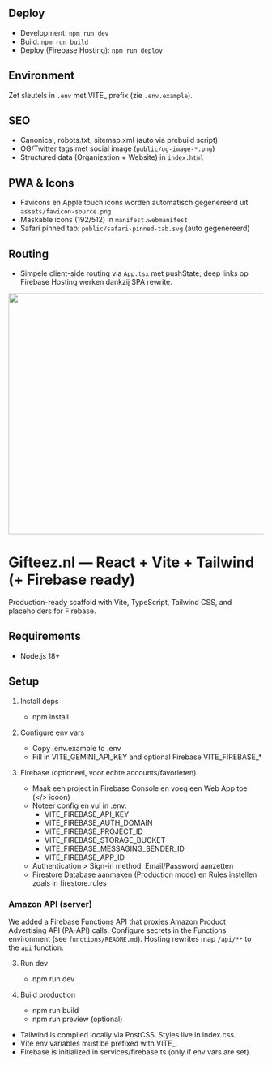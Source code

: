 ## Deploy
- Development: `npm run dev`
- Build: `npm run build`
- Deploy (Firebase Hosting): `npm run deploy`

## Environment
Zet sleutels in `.env` met VITE_ prefix (zie `.env.example`).

## SEO
- Canonical, robots.txt, sitemap.xml (auto via prebuild script)
- OG/Twitter tags met social image (`public/og-image-*.png`)
- Structured data (Organization + Website) in `index.html`

## PWA & Icons
- Favicons en Apple touch icons worden automatisch gegenereerd uit `assets/favicon-source.png`
- Maskable icons (192/512) in `manifest.webmanifest`
- Safari pinned tab: `public/safari-pinned-tab.svg` (auto gegenereerd)

## Routing
- Simpele client-side routing via `App.tsx` met pushState; deep links op Firebase Hosting werken dankzij SPA rewrite.
<div align="center">
<img width="1200" height="475" alt="GHBanner" src="https://github.com/user-attachments/assets/0aa67016-6eaf-458a-adb2-6e31a0763ed6" />
</div>

# Gifteez.nl — React + Vite + Tailwind (+ Firebase ready)

Production-ready scaffold with Vite, TypeScript, Tailwind CSS, and placeholders for Firebase.

## Requirements
- Node.js 18+

## Setup
1) Install deps
   - npm install

2) Configure env vars
   - Copy .env.example to .env
   - Fill in VITE_GEMINI_API_KEY and optional Firebase VITE_FIREBASE_*

3) Firebase (optioneel, voor echte accounts/favorieten)
    - Maak een project in Firebase Console en voeg een Web App toe (</> icoon)
    - Noteer config en vul in .env:
       - VITE_FIREBASE_API_KEY
       - VITE_FIREBASE_AUTH_DOMAIN
       - VITE_FIREBASE_PROJECT_ID
       - VITE_FIREBASE_STORAGE_BUCKET
       - VITE_FIREBASE_MESSAGING_SENDER_ID
       - VITE_FIREBASE_APP_ID
    - Authentication > Sign-in method: Email/Password aanzetten
    - Firestore Database aanmaken (Production mode) en Rules instellen zoals in firestore.rules

### Amazon API (server)

We added a Firebase Functions API that proxies Amazon Product Advertising API (PA-API) calls. Configure secrets in the Functions environment (see `functions/README.md`). Hosting rewrites map `/api/**` to the `api` function.

3) Run dev
   - npm run dev

4) Build production
   - npm run build
   - npm run preview (optional)
- Tailwind is compiled locally via PostCSS. Styles live in index.css.
- Vite env variables must be prefixed with VITE_.
- Firebase is initialized in services/firebase.ts (only if env vars are set).
